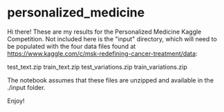# personalized_medicine
Hi there! These are my results for the Personalized Medicine Kaggle Competition. Not included here is the "input" directory, which will need to be populated with the four data files found at https://www.kaggle.com/c/msk-redefining-cancer-treatment/data:

test_text.zip
train_text.zip
test_variations.zip
train_variations.zip

The notebook assumes that these files are unzipped and available in the ./input folder.

Enjoy!
